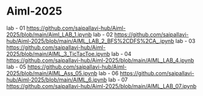 # Aiml-2025

lab - 01   https://github.com/saipallavi-hub/Aiml-2025/blob/main/Aiml_LAB_1.ipynb
lab - 02   https://github.com/saipallavi-hub/Aiml-2025/blob/main/AIML_LAB_2_BFS%2CDFS%2CA_.ipynb
lab - 03   https://github.com/saipallavi-hub/Aiml-2025/blob/main/AIML_3_TicTacToe.ipynb
lab - 04   https://github.com/saipallavi-hub/Aiml-2025/blob/main/AIML_LAB_4.ipynb
lab - 05   https://github.com/saipallavi-hub/Aiml-2025/blob/main/AIML_Ass_05.ipynb
lab - 06   https://github.com/saipallavi-hub/Aiml-2025/blob/main/AIML_6.ipynb
lab - 07   https://github.com/saipallavi-hub/Aiml-2025/blob/main/AIML_LAB_07.ipynb
